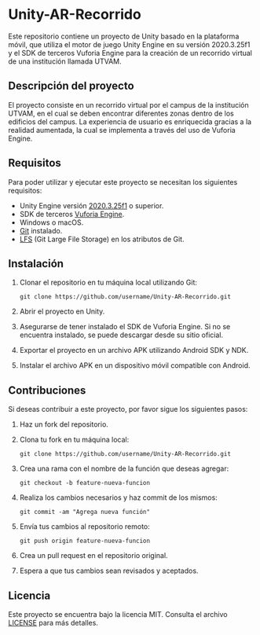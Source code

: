 
# Unity-AR-Recorrido

Este repositorio contiene un proyecto de Unity basado en la plataforma móvil, que utiliza el motor de juego Unity Engine en su versión 2020.3.25f1 y el SDK de terceros Vuforia Engine para la creación de un recorrido virtual de una institución llamada UTVAM.

## Descripción del proyecto

El proyecto consiste en un recorrido virtual por el campus de la institución UTVAM, en el cual se deben encontrar diferentes zonas dentro de los edificios del campus. La experiencia de usuario es enriquecida gracias a la realidad aumentada, la cual se implementa a través del uso de Vuforia Engine.

## Requisitos

Para poder utilizar y ejecutar este proyecto se necesitan los siguientes requisitos:

-   Unity Engine versión [2020.3.25f1](https://unity.com/releases/editor/whats-new/2020.3.25) o superior. 
-   SDK de terceros [Vuforia Engine](https://developer.vuforia.com/downloads/sdk).
-   Windows o macOS.
-   [Git](https://git-scm.com/downloads) instalado.
-   [LFS](https://docs.github.com/en/repositories/managing-your-repositorys-settings-and-features/managing-repository-settings/managing-git-lfs-objects-in-archives-of-your-repository) (Git Large File Storage) en los atributos de Git.

## Instalación

1.  Clonar el repositorio en tu máquina local utilizando Git:

    ```git clone https://github.com/username/Unity-AR-Recorrido.git```

3.  Abrir el proyecto en Unity.
    
4.  Asegurarse de tener instalado el SDK de Vuforia Engine. Si no se encuentra instalado, se puede descargar desde su sitio oficial.
    
5.  Exportar el proyecto en un archivo APK utilizando Android SDK y NDK.
    
6.  Instalar el archivo APK en un dispositivo móvil compatible con Android.
    

## Contribuciones

Si deseas contribuir a este proyecto, por favor sigue los siguientes pasos:

1.  Haz un fork del repositorio.
    
2.  Clona tu fork en tu máquina local:
    
    ```git clone https://github.com/username/Unity-AR-Recorrido.git```

3.  Crea una rama con el nombre de la función que deseas agregar:

    ```git checkout -b feature-nueva-funcion```

4.  Realiza los cambios necesarios y haz commit de los mismos:

    ```git commit -am "Agrega nueva función"```

5.  Envía tus cambios al repositorio remoto:

    ```git push origin feature-nueva-funcion```

6.  Crea un pull request en el repositorio original.
    
7.  Espera a que tus cambios sean revisados y aceptados.
    

## Licencia

Este proyecto se encuentra bajo la licencia MIT. Consulta el archivo [LICENSE](https://github.com/DaveDeveloper117/Unity-AR-Recorrido/blob/main/LICENSE) para más detalles.
